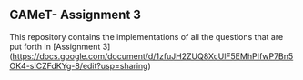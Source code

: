 ## GAMeT- Assignment 3

This repository contains the implementations of all the questions that are put forth in [Assignment 3] (https://docs.google.com/document/d/1zfuJH2ZUQ8XcUlF5EMhPIfwP7Bn5OK4-sICZFdKYg-8/edit?usp=sharing) 
